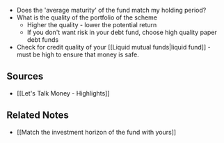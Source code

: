 - Does the 'average maturity' of the fund match my holding period?
- What is the quality of the portfolio of the scheme
	- Higher the quality - lower the potential return
	- If you don't want risk in your debt fund, choose high quality paper debt funds
- Check for credit quality of your [[Liquid mutual funds|liquid fund]] - must be high to ensure that money is safe.

## Sources
- [[Let's Talk Money - Highlights]]

## Related Notes
- [[Match the investment horizon of the fund with yours]] 